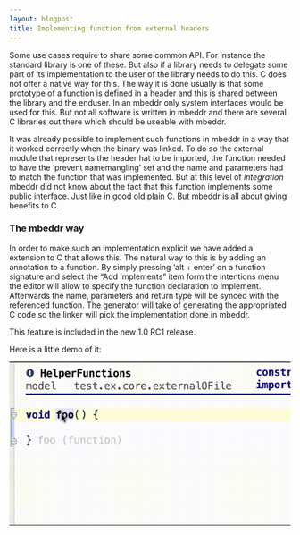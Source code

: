 ```yaml
---
layout: blogpost
title: Implementing function from external headers
---
```

Some use cases require to share some common API. For instance the standard library is one of these. But also if a library needs to delegate some part of its implementation to the user of the library needs to do this. C does not offer a native way for this. The way it is done usually is that some prototype of a function is defined in a header and this is shared between the library and the enduser. In an mbeddr only system interfaces would be used for this. But not all software is written in mbeddr and there are several C libraries out there which should be useable with mbeddr. 

It was already possible to implement such functions in mbeddr in a way that it worked correctly when the binary was linked. To do so the external module that represents the header hat to be imported, the function needed to have the ‘prevent namemangling’ set and the name and parameters had to match the function that was implemented. But at this level of *integration* mbeddr did not know about the fact that this function implements some public interface. Just like in good old plain C. But mbeddr is all about giving benefits to C.

### The mbeddr way

In order to make such an implementation explicit we have added a extension to C that allows this. The natural way to this is by adding an annotation to a function. By simply pressing ‘alt + enter’ on a function signature and select the “Add Implements” item form the intentions menu the editor will allow to specify the function declaration to implement. Afterwards the name, parameters and return type will be synced with the referenced function. The generator will take of generating the appropriated C code so the linker will pick the implementation done in mbeddr.

This feature is included in the new 1.0 RC1 release.

Here is a little demo of it:

![gif perview](/images/implements.gif)

